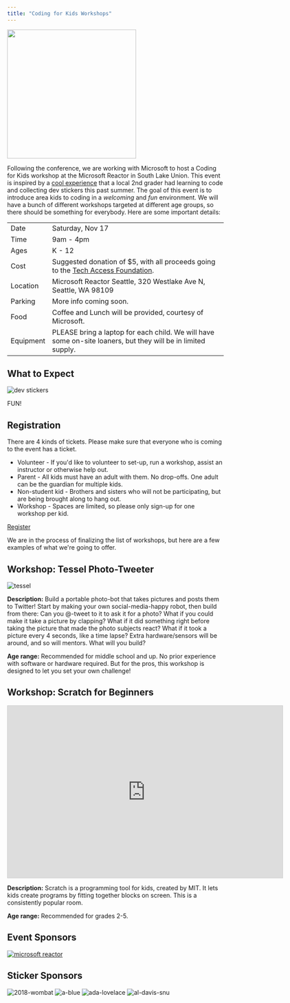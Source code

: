 ```yaml
---
title: "Coding for Kids Workshops"
---
```

<img src="/catherine-shadow.svg" height="300px"/>

Following the conference, we are working with Microsoft to host a Coding for Kids workshop at the Microsoft Reactor in South Lake Union. This event is inspired by a [cool experience](https://www.geekwire.com/2018/will-8-year-old-girl-stick-coding-fun-project-dad-attracts-gifts-tech-community/) that a local 2nd grader had learning to code and collecting dev stickers this past summer. The goal of this event is to introduce area kids to coding in a *welcoming* and *fun* environment. We will have a bunch of different workshops targeted at different age groups, so there should be something for everybody. Here are some important details:

|   |   |
|---|---|
| Date  | Saturday, Nov 17  |
| Time | 9am - 4pm |
| Ages  | K - 12  |
| Cost  | Suggested donation of $5, with all proceeds going to the [Tech Access Foundation](https://techaccess.org/about-us/). |
| Location | Microsoft Reactor Seattle, 320 Westlake Ave N, Seattle, WA 98109 |
| Parking  | More info coming soon. |
| Food  | Coffee and Lunch will be provided, courtesy of Microsoft. |
| Equipment  | PLEASE bring a laptop for each child. We will have some on-site loaners, but they will be in limited supply. |

## What to Expect

![dev stickers](/dev-stickers.jpg)

FUN! 

## Registration

There are 4 kinds of tickets. Please make sure that everyone who is coming to the event has a ticket.

* Volunteer - If you'd like to volunteer to set-up, run a workshop, assist an instructor or otherwise help out.
* Parent - All kids must have an adult with them. No drop-offs. One adult can be the guardian for multiple kids.
* Non-student kid - Brothers and sisters who will not be participating, but are being brought along to hang out.
* Workshop - Spaces are limited, so please only sign-up for one workshop per kid.

<a href="https://ti.to/event-loop/cascadiajs-2018/"  class="cta">Register</a>

We are in the process of finalizing the list of workshops, but here are a few examples of what we're going to offer. 

## Workshop: Tessel Photo-Tweeter

![tessel](/tessel.png)

**Description:** Build a portable photo-bot that takes pictures and posts them to Twitter! Start by making your own social-media-happy robot, then build from there: Can you @-tweet to it to ask it for a photo? What if you could make it take a picture by clapping? What if it did something right before taking the picture that made the photo subjects react? What if it took a picture every 4 seconds, like a time lapse? Extra hardware/sensors will be around, and so will mentors. What will you build?

**Age range:** Recommended for middle school and up. No prior experience with software or hardware required. But for the pros, this workshop is designed to let you set your own challenge!

## Workshop: Scratch for Beginners

<iframe style="border:1px solid #ccc" src="https://player.vimeo.com/video/65583694" width="640" height="400" frameborder="0"   allowfullscreen></iframe>

**Description:** Scratch is a programming tool for kids, created by MIT. It lets kids create programs by fitting together blocks on screen. This is a consistently popular room.

**Age range:** Recommended for grades 2-5.

## Event Sponsors

[![microsoft reactor](/reactor-seaplane.png)](https://developer.microsoft.com/en-us/reactor/)

## Sticker Sponsors

![2018-wombat](/stickers/2018-wombat.png) ![a-blue](/stickers/a-blue.png) ![ada-lovelace](/stickers/ada-lovelace.png) ![al-davis-snu](/stickers/al-davis-snu.png) 